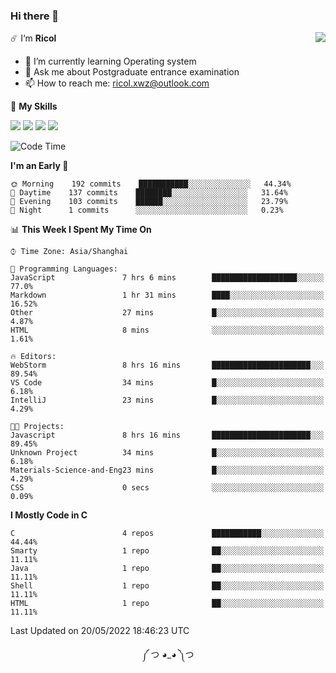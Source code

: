### Hi there 👋

<a href="#">
  <img align="right" src="https://github-readme-stats.vercel.app/api?username=Ricolxwz&count_private=true&show_icons=true&theme=prussian" />
</a>

☄️ I‘m **Ricol**

- 🌱 I’m currently learning Operating system
- 💬 Ask me about Postgraduate entrance examination
- 📫 How to reach me: ricol.xwz@outlook.com

🌟 **My Skills**

![](https://img.shields.io/badge/-Git-000000?style=flat-square&logo=git&logoColor=fff)
![](https://img.shields.io/badge/-C-3e74a2?style=flat-square&logo=C&logoColor=fff)
![](https://img.shields.io/badge/-Python-4fc08d?style=flat-square&logo=python&logoColor=fff)
![](https://img.shields.io/badge/-java-ffa500?style=flat-square&logo=java&logoColor=fff)

<!--START_SECTION:waka-->
![Code Time](http://img.shields.io/badge/Code%20Time-0%20secs-blue)

**I'm an Early 🐤** 

```text
🌞 Morning    192 commits    ███████████░░░░░░░░░░░░░░   44.34% 
🌆 Daytime    137 commits    ████████░░░░░░░░░░░░░░░░░   31.64% 
🌃 Evening    103 commits    ██████░░░░░░░░░░░░░░░░░░░   23.79% 
🌙 Night      1 commits      ░░░░░░░░░░░░░░░░░░░░░░░░░   0.23%

```


📊 **This Week I Spent My Time On** 

```text
⌚︎ Time Zone: Asia/Shanghai

💬 Programming Languages: 
JavaScript               7 hrs 6 mins        ███████████████████░░░░░░   77.0% 
Markdown                 1 hr 31 mins        ████░░░░░░░░░░░░░░░░░░░░░   16.52% 
Other                    27 mins             █░░░░░░░░░░░░░░░░░░░░░░░░   4.87% 
HTML                     8 mins              ░░░░░░░░░░░░░░░░░░░░░░░░░   1.61%

🔥 Editors: 
WebStorm                 8 hrs 16 mins       ██████████████████████░░░   89.54% 
VS Code                  34 mins             █░░░░░░░░░░░░░░░░░░░░░░░░   6.18% 
IntelliJ                 23 mins             █░░░░░░░░░░░░░░░░░░░░░░░░   4.29%

🐱‍💻 Projects: 
Javascript               8 hrs 16 mins       ██████████████████████░░░   89.45% 
Unknown Project          34 mins             █░░░░░░░░░░░░░░░░░░░░░░░░   6.18% 
Materials-Science-and-Eng23 mins             █░░░░░░░░░░░░░░░░░░░░░░░░   4.29% 
CSS                      0 secs              ░░░░░░░░░░░░░░░░░░░░░░░░░   0.09%

```

**I Mostly Code in C** 

```text
C                        4 repos             ███████████░░░░░░░░░░░░░░   44.44% 
Smarty                   1 repo              ██░░░░░░░░░░░░░░░░░░░░░░░   11.11% 
Java                     1 repo              ██░░░░░░░░░░░░░░░░░░░░░░░   11.11% 
Shell                    1 repo              ██░░░░░░░░░░░░░░░░░░░░░░░   11.11% 
HTML                     1 repo              ██░░░░░░░░░░░░░░░░░░░░░░░   11.11%

```



 Last Updated on 20/05/2022 18:46:23 UTC
<!--END_SECTION:waka-->

<div align="center">
༼ つ ◕_◕ ༽つ
</div>
